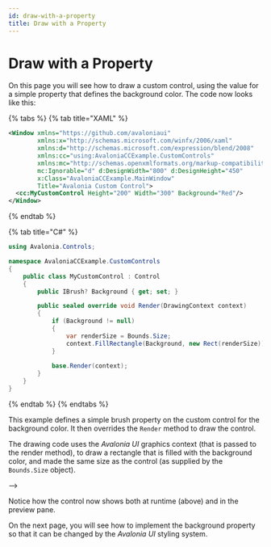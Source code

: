 ```yaml
---
id: draw-with-a-property
title: Draw with a Property
---
```


# Draw with a Property

On this page you will see how to draw a custom control, using the value for a simple property that defines the background color. The code now looks like this:

{% tabs %}
{% tab title="XAML" %}
```xml
<Window xmlns="https://github.com/avaloniaui"
        xmlns:x="http://schemas.microsoft.com/winfx/2006/xaml"
        xmlns:d="http://schemas.microsoft.com/expression/blend/2008"
        xmlns:cc="using:AvaloniaCCExample.CustomControls"
        xmlns:mc="http://schemas.openxmlformats.org/markup-compatibility/2006"
        mc:Ignorable="d" d:DesignWidth="800" d:DesignHeight="450"
        x:Class="AvaloniaCCExample.MainWindow"
        Title="Avalonia Custom Control">
  <cc:MyCustomControl Height="200" Width="300" Background="Red"/>
</Window>

```
{% endtab %}

{% tab title="C#" %}
```csharp
using Avalonia.Controls;

namespace AvaloniaCCExample.CustomControls
{
    public class MyCustomControl : Control
    {
        public IBrush? Background { get; set; }

        public sealed override void Render(DrawingContext context)
        {
            if (Background != null)
            {
                var renderSize = Bounds.Size;
                context.FillRectangle(Background, new Rect(renderSize));
            }
            
            base.Render(context);
        }
    }
}
```
{% endtab %}
{% endtabs %}

This example defines a simple brush property on the custom control for the background color. It then overrides the `Render` method to draw the control.&#x20;

The drawing code uses the _Avalonia UI_ graphics context (that is passed to the render method), to draw a rectangle that is filled with the background color, and made the same size as the control (as supplied by the `Bounds.Size` object).

<!--<!--<figure><img src="../../../.gitbook/assets/image (1) (2) (2).png" alt=""><figcaption></figcaption></figure>-->-->

Notice how the control now shows both at runtime (above) and in the preview pane.

On the next page, you will see how to implement the background property so that it can be changed by the _Avalonia UI_ styling system. &#x20;
